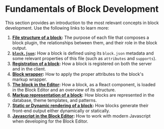 # Fundamentals of Block Development

This section provides an introduction to the most relevant concepts in block development. Use the following links to learn more:

1. **[File structure of a block](https://developer.wordpress.org/block-editor/getting-started/fundamentals/file-structure-of-a-block):** The purpose of each file that composes a block plugin, the relationships between them, and their role in the block output.
1. **[`block.json`](https://developer.wordpress.org/block-editor/getting-started/fundamentals/block-json):** How a block is defined using its `block.json` metadata and some relevant properties of this file (such as `attributes` and `supports`).
1. **[Registration of a block](https://developer.wordpress.org/block-editor/getting-started/fundamentals/registration-of-a-block):** How a block is registered on both the server and in the client.
1. **[Block wrapper](https://developer.wordpress.org/block-editor/getting-started/fundamentals/block-wrapper):** How to apply the proper attributes to the block's markup wrapper.
1. **[The block in the Editor](https://developer.wordpress.org/block-editor/getting-started/fundamentals/block-in-the-editor):** How a block, as a React component, is loaded in the Block Editor and an overview of its structure.
1. **[Markup representation of a block](https://developer.wordpress.org/block-editor/getting-started/fundamentals/markup-representation-block):** How blocks are represented in the database, theme templates, and patterns.
1. **[Static or Dynamic rendering of a block](https://developer.wordpress.org/block-editor/getting-started/fundamentals/static-dynamic-rendering):** How blocks generate their front-end output either dynamically or statically.
1. **[Javascript in the Block Editor](https://developer.wordpress.org/block-editor/getting-started/fundamentals/javascript-in-the-block-editor):** How to work with modern Javascript when developing for the Block Editor.
